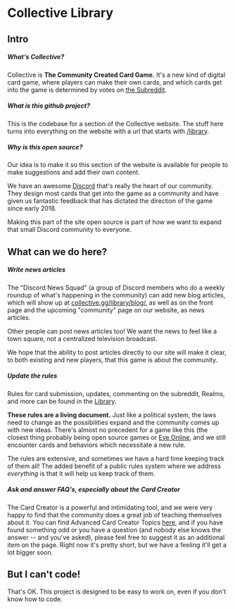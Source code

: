 # Collective Library

## Intro

##### What's Collective?

Collective is **The Community Created Card Game.** It's a new kind of digital card game, where players can make their own cards, and which cards get into the game is determined by votes on [the Subreddit](https://reddit.com/r/collectivecg).

##### What is this github project?

This is the codebase for a section of the Collective website. The stuff here turns into everything on the website with a url that starts with [/library](https://www.collective.gg/library/).

##### Why is this open source?

Our idea is to make it so this section of the website is available for people to make suggestions and add their own content.

We have an awesome [Discord](https://discord.gg/C8fTNVt) that's really the heart of our community. They design most cards that get into the game as a community and have given us fantastic feedback that has dictated the direction of the game since early 2018.

Making this part of the site open source is part of how we want to expand that small Discord community to everyone.

## What can we do here?

##### Write news articles

The "Discord News Squad" (a group of Discord members who do a weekly roundup of what's happening in the community) can add new blog articles, which will show up at [collective.gg/library/blog/](https://www.collective.gg/library/blog/), as well as on the front page and the upcoming "community" page on our website, as news articles.

Other people can post news articles too! We want the news to feel like a town square, not a centralized television broadcast.

We hope that the ability to post articles directly to our site will make it clear, to both existing and new players, that this game is about the community.

##### Update the rules

Rules for card submission, updates, commenting on the subreddit, Realms, and more can be found in the [Library](https://www.collective.gg/library/rules-subreddit/).

**These rules are a living document.** Just like a political system, the laws need to change as the possibilities expand and the community comes up with new ideas. There's almost no precedent for a game like this (the closest thing probably being open source games or [Eve Online](https://www.eveonline.com/), and we still encounter cards and behaviors which necessitate a new rule.

The rules are extensive, and sometimes we have a hard time keeping track of them all! The added benefit of a public rules system where we address _everything_ is that it will help us keep track of them.

##### Ask and answer FAQ's, especially about the Card Creator

The Card Creator is a powerful and intimidating tool, and we were very happy to find that the community does a great job of teaching themselves about it. You can find Advanced Card Creator Topics [here](https://www.collective.gg/library/card-creator-advanced/), and if you have found something odd or you have a question (and nobody else knows the answer -- and you've asked), please feel free to suggest it as an additional item on the page. Right now it's pretty short, but we have a feeling it'll get a lot bigger soon.

## But I can't code!

That's OK. This project is designed to be easy to work on, even if you don't know how to code.
